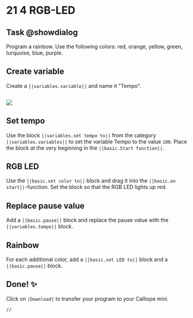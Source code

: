 # 21 4 RGB-LED


## Task @showdialog
Program a rainbow. Use the following colors:
red, orange, yellow, green, turquoise, blue, purple.

## Create variable
Create a ``||variables.variable||`` and name it "Tempo".

```
```
![](https://calliope.cc/tutorials/variable_tempo.png)

## Set tempo
Use the block ``||variables.set tempo to||`` from the category ``||variables.variables||`` to set the variable Tempo to the value `100`. Place the block at the very beginning in the ``||basic.Start function||``.

## RGB LED
Use the ``||basic.set color to||`` block and drag it into the ``||basic.on start||``-function. Set the block so that the RGB LED lights up red.

## Replace pause value
Add a ``||basic.pause||`` block and replace the pause value with the ``||variables.tempo||`` block.

## Rainbow
For each additional color, add a ``||basic.set LED to||`` block and a ``||basic.pause||`` block.

## Done! ✨
Click on ``|Download|`` to transfer your program to your Calliope mini.


```template
//
```



















